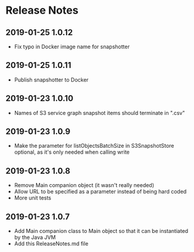 # Release Notes

## 2019-01-25 1.0.12
  * Fix typo in Docker image name for snapshotter

## 2019-01-25 1.0.11
  * Publish snapshotter to Docker

## 2019-01-23 1.0.10
  * Names of S3 service graph snapshot items should terminate in ".csv"

## 2019-01-23 1.0.9
  * Make the parameter for listObjectsBatchSize in S3SnapshotStore optional, as it's only needed when calling write

## 2019-01-23 1.0.8
  * Remove Main companion object (it wasn't really needed) 
  * Allow URL to be specified as a parameter instead of being hard coded
  * More unit tests

## 2019-01-23 1.0.7 
  * Add Main companion class to Main object so that it can be instantiated by the Java JVM
  * Add this ReleaseNotes.md file
